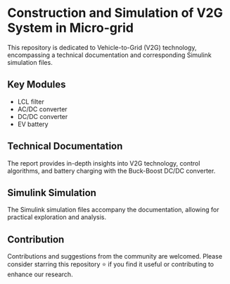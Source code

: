 # Construction and Simulation of V2G System in Micro-grid

This repository is dedicated to Vehicle-to-Grid (V2G) technology, encompassing a technical documentation and corresponding Simulink simulation files.

## Key Modules

- LCL filter
- AC/DC converter
- DC/DC converter
- EV battery

## Technical Documentation

The report provides in-depth insights into V2G technology, control algorithms, and battery charging with the Buck-Boost DC/DC converter.

## Simulink Simulation

The Simulink simulation files accompany the documentation, allowing for practical exploration and analysis.

## Contribution

Contributions and suggestions from the community are welcomed. Please consider starring this repository ⭐️ if you find it useful or contributing to enhance our research.
